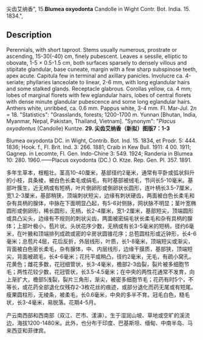 尖齿艾纳香",
15.**Blumea oxyodonta** Candolle in Wight Contr. Bot. India. 15. 1834.",

## Description
Perennials, with short taproot. Stems usually numerous, prostrate or ascending, 15-30(-40) cm, finely pubescent. Leaves ± sessile, elliptic to obovate, 1-5 × 0.5-1.5 cm, both surfaces sparsely to densely villous and stipitate glandular, base cuneate, margin with a few sharp subspinose teeth, apex acute. Capitula few in terminal and axillary panicles. Involucre ca. 4-seriate; phyllaries lanceolate to linear, 2-6 mm, with long eglandular hairs and some stalked glands. Receptacle glabrous. Corollas yellow, ca. 4 mm; lobes of marginal florets with few eglandular hairs, lobes of central florets with dense minute glandular pubescence and some long eglandular hairs. Anthers white, unribbed, ca. 0.6 mm. Pappus white, 3-4 mm. Fl. Mar-Jul. 2*n* = 18.
  "Statistics": "Grasslands, forests; 1200-1700 m. Yunnan [Bhutan, India, Myanmar, Nepal, Pakistan, Thailand, Vietnam].
  "Synonym": "*Placus oxyodontus* (Candolle) Kuntze.
**29. 尖齿艾纳香（新拟）图版7：1-3**

Blumea oxyodonta DC. in Wight, Contrib. Bot. Ind. 15. 1834, et Prodr. 5: 444. 1836; Hook. f., Fl. Brit. Ind. 3: 266. 1881; Craib in Kew Bull. 1911: 4 00. 1911; Gagnep. in Lecomte, Fl. Gen. Indo-Chine 3: 549. 1924; Randeria in Blumea 10: 280. 1960.——Placus oxyodonta (DC.) O. Ktze. Rep. Gen. Pl. 357. 1891.

多年生草本，根粗壮。茎高10-40厘米，基部径约2毫米，通常有平卧或弧状斜升的小枝，具条棱，被白色长柔毛或绢毛，有时基部被绒毛，节间长5-10毫米。基部叶簇生，近无柄或有短柄，叶片倒卵形或倒卵状长圆形，连叶柄长3.5-7厘米，宽1.2-3厘米，基部稍狭，顶端刺状短尖，边缘有刺状硬齿，两面被白色长柔毛和杂有具柄的腺体，中脉在下面明显凸起，有5-6对侧脉，网状脉不明显；茎叶宽椭圆形或倒卵形，稀长圆形，无柄，长2-4厘米，宽1-2厘米，基部短尖，顶端圆形或具凸尖头，边缘有不规则的刺状尖齿，两面被密绢毛状长柔毛和杂有具柄的腺体；上部叶极小，苞片状。头状花序少数，无柄或有长3-5毫米的短柄，径约6毫米，在叶腋和顶端排列成疏或密的伞房状圆锥花序；总苞圆柱形或近钟形，长4-6毫米；总苞片4层，花后反折，外层线形，叶质，长1-8毫米，顶端短尖或渐尖，背面被白色密长柔毛，杂有腺体，中、内层线形，边缘干膜质，基部狭，顶端短尖，背面被疏毛，长4-6毫米；花托平或稍凸，径约2毫米，无毛，有疏小窝孔。花黄色；雌花多数，花冠细管状，长3-4毫米，檐部2-3齿裂，裂片被多细胞节毛；两性花较少数，花冠管状，长3.5-4.5毫米；在中央的两性花通常不发育，向上渐扩大，檐部5浅裂，裂片三角形，渐尖，被密多细胞节毛；花药有时5个，不等长，或花药全部退化仅残存2-3枚花丝的痕迹，或部分退化而药无尾或有短尾。瘦果圆柱形，无棱条，被柔毛，长0.6毫米，中央的多半不育。冠毛白色，糙毛状，长3-4毫米，易脱落。花期4-5月。

产云南西部和西南部（双江、芒市、漾濞）。生于湿润山坡、草地或空旷的溪流边，海拔1200-1480米。此外，也分布于印度、巴基斯坦、缅甸、中南半岛、马来西亚和菲律宾。
